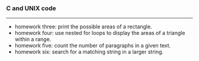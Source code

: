 ### C and UNIX code
---------------
  * homework three: print the possible areas of a rectangle.
  * homework four: use nested for loops to display the areas of a triangle within a range.
  * homework five: count the number of paragraphs in a given text.
  * homework six: search for a matching string in a larger string.
